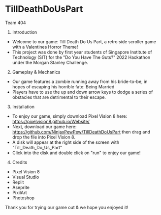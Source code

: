# TillDeathDoUsPart

Team 404

1) Introduction 
- Welcome to our game: Till Death Do Us Part, a retro side scroller game with a Valentines Horror Theme! 
- This project was done by first year students of Singapore Institute of Technology (SIT)
 for the "Do You Have The Guts?" 2022 Hackathon under the Morgan Stanley Challenge.
	
2) Gameplay & Mechanics
- Our game features a zombie running away from his bride-to-be, in hopes of escaping his horrible fate: Being Married 
- Players have to use the up and down arrow keys to dodge a series of obstacles that are detrimental to their escape. 
	
3) Installation 
- To enjoy our game, simply download Pixel Vision 8 here: https://pixelvision8.github.io/Website/
- Next, download our game here: https://github.com/NinjaxPewPew/TillDeathDoUsPart then drag and drop the file into Pixel Vision 8.
- A disk will appear at the right side of the screen with "Till_Death_Do_Us_Part" 
- Click into the disk and double click on "run" to enjoy our game!

4) Credits
- Pixel Vision 8
- Visual Studio
- Replit
- Aseprite
- PixilArt
- Photoshop

Thank you for trying our game out & we hope you enjoyed it! 
